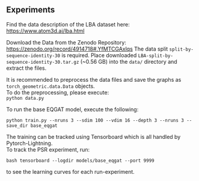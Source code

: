 ## Experiments

Find the data description of the LBA dataset here: https://www.atom3d.ai/lba.html

Download the Data from the Zenodo Repository: https://zenodo.org/record/4914718#.YfMTCGAxlqs
The data split `split-by-sequence-identity-30` is required.
Place downloaded `LBA-split-by-sequence-identity-30.tar.gz` (~0.56 GB) into the `data/` directory and extract the files.

It is recommended to preprocess the data files and save the graphs as `torch_geometric.data.Data` objects.  
To do the preprocessing, please execute:  
`python data.py`

To run the base EQGAT model, execute the following:

`python train.py --nruns 3 --sdim 100 --vdim 16 --depth 3 --nruns 3 --save_dir base_eqgat`

The training can be tracked using Tensorboard which is all handled by Pytorch-Lightning.  
To track the PSR experiment, run:
```
bash tensorboard --logdir models/base_eqgat --port 9999
```
to see the learning curves for each run-experiment.